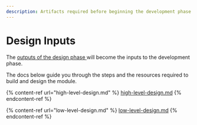 ```yaml
---
description: Artifacts required before beginning the development phase
---
```


# Design Inputs

The [outputs of the design phase ](../../../../design-guide/#design-phase-outputs)will become the inputs to the development phase.&#x20;

The docs below guide you through the steps and the resources required to build and design the module.

{% content-ref url="high-level-design.md" %}
[high-level-design.md](high-level-design.md)
{% endcontent-ref %}

{% content-ref url="low-level-design.md" %}
[low-level-design.md](low-level-design.md)
{% endcontent-ref %}


